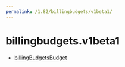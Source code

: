 ```yaml
---
permalink: /1.82/billingbudgets/v1beta1/
---
```


# billingbudgets.v1beta1



* [billingBudgetsBudget](billingBudgetsBudget.md)